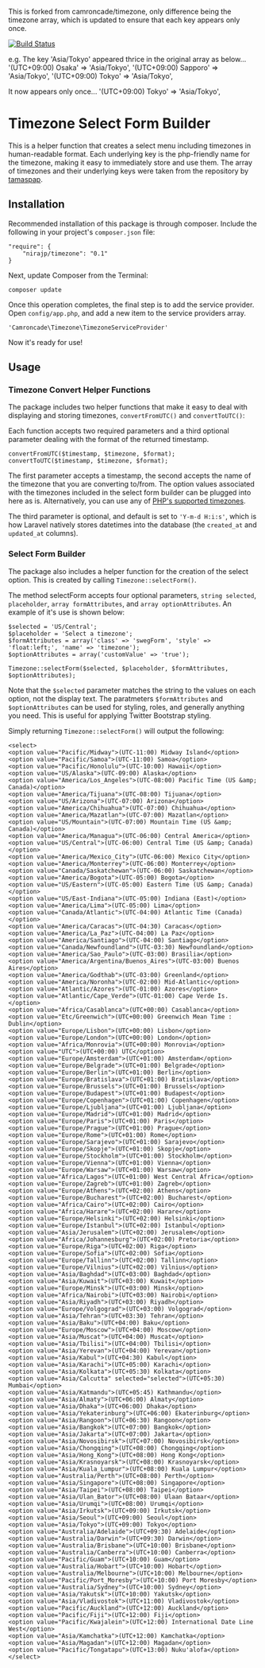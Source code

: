 This is forked from camroncade/timezone, only difference being the timezone array, which is updated to ensure that each key appears only once. 

[![Build Status](https://travis-ci.org/nirajp/timezone.svg)](https://travis-ci.org/nirajp/timezone)

e.g. The key 'Asia/Tokyo' appeared thrice in the original array as below...
    '(UTC+09:00) Osaka' => 'Asia/Tokyo',
    '(UTC+09:00) Sapporo' => 'Asia/Tokyo',
    '(UTC+09:00) Tokyo' => 'Asia/Tokyo',

It now appears only once...
    '(UTC+09:00) Tokyo' => 'Asia/Tokyo',

# Timezone Select Form Builder

This is a helper function that creates a select menu including timezones in human-readable format. Each underlying key is the php-friendly name for the timezone, making it easy to immediately store and use them. The array of timezones and their underlying keys were taken from the repository by [tamaspap](https://github.com/tamaspap/timezones).

## Installation

Recommended installation of this package is through composer. Include the following in your project's `composer.json` file:

    "require": {
    	"nirajp/timezone": "0.1"
    }

Next, update Composer from the Terminal:

    composer update

Once this operation completes, the final step is to add the service provider. Open `config/app.php`, and add a new item to the service providers array.

    'Camroncade\Timezone\TimezoneServiceProvider'

Now it's ready for use!

## Usage

### Timezone Convert Helper Functions

The package includes two helper functions that make it easy to deal with displaying and storing timezones, `convertFromUTC()` and `convertToUTC()`:

Each function accepts two required parameters and a third optional parameter dealing with the format of the returned timestamp.

    convertFromUTC($timestamp, $timezone, $format);
    convertToUTC($timestamp, $timezone, $format);

The first parameter accepts a timestamp, the second accepts the name of the timezone that you are converting to/from. The option values associated with the timezones included in the select form builder can be plugged into here as is. Alternatively, you can use any of [PHP's supported timezones](http://php.net/manual/en/timezones.php).

The third parameter is optional, and default is set to `'Y-m-d H:i:s'`, which is how Laravel natively stores datetimes into the database (the `created_at` and `updated_at` columns).

### Select Form Builder

The package also includes a helper function for the creation of the select option. This is created by calling `Timezone::selectForm()`.

The method selectForm accepts four optional parameters, `string selected`, `placeholder`, `array formAttributes`, and `array optionAttributes`. An example of it's use is shown below:

    $selected = 'US/Central';
    $placeholder = 'Select a timezone';
    $formAttributes = array('class' => 'swegForm', 'style' => 'float:left;', 'name' => 'timezone');
    $optionAttributes = array('customValue' => 'true');

    Timezone::selectForm($selected, $placeholder, $formAttributes, $optionAttributes);

Note that the `$selected` parameter matches the string to the values on each option, not the display text. The paratmeters `$formAttributes` and `$optionAttributes` can be used for styling, roles, and generally anything you need. This is useful for applying Twitter Bootstrap styling.

Simply returning `Timezone::selectForm()` will output the following:

	<select>
	<option value="Pacific/Midway">(UTC-11:00) Midway Island</option>
	<option value="Pacific/Samoa">(UTC-11:00) Samoa</option>
	<option value="Pacific/Honolulu">(UTC-10:00) Hawaii</option>
	<option value="US/Alaska">(UTC-09:00) Alaska</option>
	<option value="America/Los_Angeles">(UTC-08:00) Pacific Time (US &amp; Canada)</option>
	<option value="America/Tijuana">(UTC-08:00) Tijuana</option>
	<option value="US/Arizona">(UTC-07:00) Arizona</option>
	<option value="America/Chihuahua">(UTC-07:00) Chihuahua</option>
	<option value="America/Mazatlan">(UTC-07:00) Mazatlan</option>
	<option value="US/Mountain">(UTC-07:00) Mountain Time (US &amp; Canada)</option>
	<option value="America/Managua">(UTC-06:00) Central America</option>
	<option value="US/Central">(UTC-06:00) Central Time (US &amp; Canada)</option>
	<option value="America/Mexico_City">(UTC-06:00) Mexico City</option>
	<option value="America/Monterrey">(UTC-06:00) Monterrey</option>
	<option value="Canada/Saskatchewan">(UTC-06:00) Saskatchewan</option>
	<option value="America/Bogota">(UTC-05:00) Bogota</option>
	<option value="US/Eastern">(UTC-05:00) Eastern Time (US &amp; Canada)</option>
	<option value="US/East-Indiana">(UTC-05:00) Indiana (East)</option>
	<option value="America/Lima">(UTC-05:00) Lima</option>
	<option value="Canada/Atlantic">(UTC-04:00) Atlantic Time (Canada)</option>
	<option value="America/Caracas">(UTC-04:30) Caracas</option>
	<option value="America/La_Paz">(UTC-04:00) La Paz</option>
	<option value="America/Santiago">(UTC-04:00) Santiago</option>
	<option value="Canada/Newfoundland">(UTC-03:30) Newfoundland</option>
	<option value="America/Sao_Paulo">(UTC-03:00) Brasilia</option>
	<option value="America/Argentina/Buenos_Aires">(UTC-03:00) Buenos Aires</option>
	<option value="America/Godthab">(UTC-03:00) Greenland</option>
	<option value="America/Noronha">(UTC-02:00) Mid-Atlantic</option>
	<option value="Atlantic/Azores">(UTC-01:00) Azores</option>
	<option value="Atlantic/Cape_Verde">(UTC-01:00) Cape Verde Is.</option>
	<option value="Africa/Casablanca">(UTC+00:00) Casablanca</option>
	<option value="Etc/Greenwich">(UTC+00:00) Greenwich Mean Time : Dublin</option>
	<option value="Europe/Lisbon">(UTC+00:00) Lisbon</option>
	<option value="Europe/London">(UTC+00:00) London</option>
	<option value="Africa/Monrovia">(UTC+00:00) Monrovia</option>
	<option value="UTC">(UTC+00:00) UTC</option>
	<option value="Europe/Amsterdam">(UTC+01:00) Amsterdam</option>
	<option value="Europe/Belgrade">(UTC+01:00) Belgrade</option>
	<option value="Europe/Berlin">(UTC+01:00) Berlin</option>
	<option value="Europe/Bratislava">(UTC+01:00) Bratislava</option>
	<option value="Europe/Brussels">(UTC+01:00) Brussels</option>
	<option value="Europe/Budapest">(UTC+01:00) Budapest</option>
	<option value="Europe/Copenhagen">(UTC+01:00) Copenhagen</option>
	<option value="Europe/Ljubljana">(UTC+01:00) Ljubljana</option>
	<option value="Europe/Madrid">(UTC+01:00) Madrid</option>
	<option value="Europe/Paris">(UTC+01:00) Paris</option>
	<option value="Europe/Prague">(UTC+01:00) Prague</option>
	<option value="Europe/Rome">(UTC+01:00) Rome</option>
	<option value="Europe/Sarajevo">(UTC+01:00) Sarajevo</option>
	<option value="Europe/Skopje">(UTC+01:00) Skopje</option>
	<option value="Europe/Stockholm">(UTC+01:00) Stockholm</option>
	<option value="Europe/Vienna">(UTC+01:00) Vienna</option>
	<option value="Europe/Warsaw">(UTC+01:00) Warsaw</option>
	<option value="Africa/Lagos">(UTC+01:00) West Central Africa</option>
	<option value="Europe/Zagreb">(UTC+01:00) Zagreb</option>
	<option value="Europe/Athens">(UTC+02:00) Athens</option>
	<option value="Europe/Bucharest">(UTC+02:00) Bucharest</option>
	<option value="Africa/Cairo">(UTC+02:00) Cairo</option>
	<option value="Africa/Harare">(UTC+02:00) Harare</option>
	<option value="Europe/Helsinki">(UTC+02:00) Helsinki</option>
	<option value="Europe/Istanbul">(UTC+02:00) Istanbul</option>
	<option value="Asia/Jerusalem">(UTC+02:00) Jerusalem</option>
	<option value="Africa/Johannesburg">(UTC+02:00) Pretoria</option>
	<option value="Europe/Riga">(UTC+02:00) Riga</option>
	<option value="Europe/Sofia">(UTC+02:00) Sofia</option>
	<option value="Europe/Tallinn">(UTC+02:00) Tallinn</option>
	<option value="Europe/Vilnius">(UTC+02:00) Vilnius</option>
	<option value="Asia/Baghdad">(UTC+03:00) Baghdad</option>
	<option value="Asia/Kuwait">(UTC+03:00) Kuwait</option>
	<option value="Europe/Minsk">(UTC+03:00) Minsk</option>
	<option value="Africa/Nairobi">(UTC+03:00) Nairobi</option>
	<option value="Asia/Riyadh">(UTC+03:00) Riyadh</option>
	<option value="Europe/Volgograd">(UTC+03:00) Volgograd</option>
	<option value="Asia/Tehran">(UTC+03:30) Tehran</option>
	<option value="Asia/Baku">(UTC+04:00) Baku</option>
	<option value="Europe/Moscow">(UTC+04:00) Moscow</option>
	<option value="Asia/Muscat">(UTC+04:00) Muscat</option>
	<option value="Asia/Tbilisi">(UTC+04:00) Tbilisi</option>
	<option value="Asia/Yerevan">(UTC+04:00) Yerevan</option>
	<option value="Asia/Kabul">(UTC+04:30) Kabul</option>
	<option value="Asia/Karachi">(UTC+05:00) Karachi</option>
	<option value="Asia/Kolkata">(UTC+05:30) Kolkata</option>
	<option value="Asia/Calcutta" selected="selected">(UTC+05:30) Mumbai</option>
	<option value="Asia/Katmandu">(UTC+05:45) Kathmandu</option>
	<option value="Asia/Almaty">(UTC+06:00) Almaty</option>
	<option value="Asia/Dhaka">(UTC+06:00) Dhaka</option>
	<option value="Asia/Yekaterinburg">(UTC+06:00) Ekaterinburg</option>
	<option value="Asia/Rangoon">(UTC+06:30) Rangoon</option>
	<option value="Asia/Bangkok">(UTC+07:00) Bangkok</option>
	<option value="Asia/Jakarta">(UTC+07:00) Jakarta</option>
	<option value="Asia/Novosibirsk">(UTC+07:00) Novosibirsk</option>
	<option value="Asia/Chongqing">(UTC+08:00) Chongqing</option>
	<option value="Asia/Hong_Kong">(UTC+08:00) Hong Kong</option>
	<option value="Asia/Krasnoyarsk">(UTC+08:00) Krasnoyarsk</option>
	<option value="Asia/Kuala_Lumpur">(UTC+08:00) Kuala Lumpur</option>
	<option value="Australia/Perth">(UTC+08:00) Perth</option>
	<option value="Asia/Singapore">(UTC+08:00) Singapore</option>
	<option value="Asia/Taipei">(UTC+08:00) Taipei</option>
	<option value="Asia/Ulan_Bator">(UTC+08:00) Ulaan Bataar</option>
	<option value="Asia/Urumqi">(UTC+08:00) Urumqi</option>
	<option value="Asia/Irkutsk">(UTC+09:00) Irkutsk</option>
	<option value="Asia/Seoul">(UTC+09:00) Seoul</option>
	<option value="Asia/Tokyo">(UTC+09:00) Tokyo</option>
	<option value="Australia/Adelaide">(UTC+09:30) Adelaide</option>
	<option value="Australia/Darwin">(UTC+09:30) Darwin</option>
	<option value="Australia/Brisbane">(UTC+10:00) Brisbane</option>
	<option value="Australia/Canberra">(UTC+10:00) Canberra</option>
	<option value="Pacific/Guam">(UTC+10:00) Guam</option>
	<option value="Australia/Hobart">(UTC+10:00) Hobart</option>
	<option value="Australia/Melbourne">(UTC+10:00) Melbourne</option>
	<option value="Pacific/Port_Moresby">(UTC+10:00) Port Moresby</option>
	<option value="Australia/Sydney">(UTC+10:00) Sydney</option>
	<option value="Asia/Yakutsk">(UTC+10:00) Yakutsk</option>
	<option value="Asia/Vladivostok">(UTC+11:00) Vladivostok</option>
	<option value="Pacific/Auckland">(UTC+12:00) Auckland</option>
	<option value="Pacific/Fiji">(UTC+12:00) Fiji</option>
	<option value="Pacific/Kwajalein">(UTC+12:00) International Date Line West</option>
	<option value="Asia/Kamchatka">(UTC+12:00) Kamchatka</option>
	<option value="Asia/Magadan">(UTC+12:00) Magadan</option>
	<option value="Pacific/Tongatapu">(UTC+13:00) Nuku'alofa</option>
	</select>
